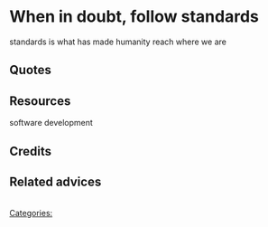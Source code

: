 # When in doubt, follow standards
standards is what has made humanity reach where we are
## Quotes

## Resources
software development

## Credits

## Related advices

<br/>[Categories:](../Categories/index.md)